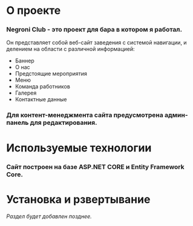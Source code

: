 # **О проекте**
### Negroni Club - это проект для бара в котором я работал.
Он представляет собой веб-сайт заведения с системой навигации, и делением на области
с различной информацией:
- Баннер
- О нас
- Предстоящие мероприятия
- Меню
- Команда работников
- Галерея
- Контактные данные

### Для контент-менеджмента сайта предусмотрена админ-панель для редактирования.

# **Используемые технологии**
### Сайт построен на базе ASP.NET CORE и Entity Framework Core.

# Установка и рзвертывание
###### Раздел будет добавлен позднее.



